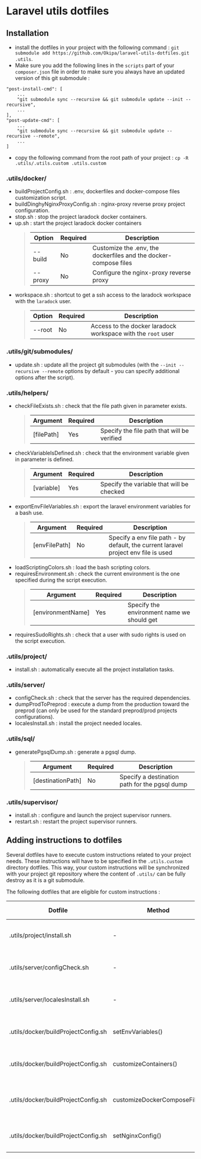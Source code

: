# Laravel utils dotfiles

## Installation
- install the dotfiles in your project with the following command : `git submodule add https://github.com/Okipa/laravel-utils-dotfiles.git .utils`.
- Make sure you add the following lines in the `scripts` part of your `composer.json` file in order to make sure you always have an updated version of this git submodule :
```
"post-install-cmd": [
    ...
    "git submodule sync --recursive && git submodule update --init --recursive",
    ...
],
"post-update-cmd": [
    ...
    "git submodule sync --recursive && git submodule update --recursive --remote",
    ...
]
```
- copy the following command from the root path of your project  : `cp -R .utils/.utils.custom .utils.custom`

### .utils/docker/
- buildProjectConfig.sh : .env, dockerfiles and docker-compose files customization script.
- buildDinghyNginxProxyConfig.sh : nginx-proxy reverse proxy project configuration.
- stop.sh : stop the project laradock docker containers.
- up.sh : start the project laradock docker containers
    > | Option | Required | Description |
    > |---|---|---|
    > | --build | No | Customize the .env, the dockerfiles and the docker-compose files |
    > | --proxy | No | Configure the nginx-proxy reverse proxy |
- workspace.sh : shortcut to get a ssh access to the laradock workspace with the `laradock` user.
    > | Option | Required | Description |
    > |---|---|---|
    > | --root | No | Access to the docker laradock workspace with the `root` user |

### .utils/git/submodules/
- update.sh : update all the project git submodules (with the `--init --recursive --remote` options by default - you can specify additional options after the script).

### .utils/helpers/
- checkFileExists.sh : check that the file path given in parameter exists.
    > | Argument | Required | Description |
    > |---|---|---|
    > | [filePath] | Yes | Specify the file path that will be verified |
- checkVariableIsDefined.sh : check that the environment variable given in parameter is defined.
    > | Argument | Required | Description |
    > |---|---|---|
    > | [variable] | Yes | Specify the variable that will be checked |
- exportEnvFileVariables.sh : export the laravel environment variables for a bash use.
    > | Argument | Required | Description |
    > |---|---|---|
    > | [envFilePath] | No | Specify a env file path - by default, the current laravel project env file is used |
- loadScriptingColors.sh : load the bash scripting colors.
- requiresEnvironment.sh : check the current environment is the one specified during the script execution.
    > | Argument | Required | Description |
    > |---|---|---|
    > | [environmentName] | Yes | Specify the environment name we should get |
- requiresSudoRights.sh : check that a user with sudo rights is used on the script execution.

### .utils/project/
- install.sh : automatically execute all the project installation tasks.

### .utils/server/
- configCheck.sh : check that the server has the required dependencies.
- dumpProdToPreprod : execute a dump from the production toward the preprod (can only be used for the standard preprod/prod projects configurations).
- localesInstall.sh : install the project needed locales.

### .utils/sql/
- generatePgsqlDump.sh : generate a pgsql dump.
    > | Argument | Required | Description |
    > |---|---|---|
    > | [destinationPath] | No | Specify a destination path for the pgsql dump |

### .utils/supervisor/
- install.sh : configure and launch the project supervisor runners.
- restart.sh : restart the project supervisor runners.

## Adding instructions to dotfiles
Several dotfiles have to execute custom instructions related to your project needs.
These instructions will have to be specified in the `.utils.custom` directory dotfiles.
This way, your custom instructions will be synchronized with your project git repository where the content of `.utils/` can be fully destroy as it is a git submodule.

The following dotfiles that are eligible for custom instructions :

| Dotfile | Method | Custom dotfile | Actions to set |
|---|---|---|---|
| .utils/project/install.sh | - | .utils.custom/project/install.sh | Add custom instructions at the end of the script |
| .utils/server/configCheck.sh | - | .utils.custom/server/configCheck.sh | Set the packages installations to check |
| .utils/server/localesInstall.sh | - | .utils.custom/server/localesInstall.sh | Install the needed project locales |
| .utils/docker/buildProjectConfig.sh | setEnvVariables() | .utils.custom/docker/setEnvVariables.sh | Replace the laradock .env default key / values |
| .utils/docker/buildProjectConfig.sh | customizeContainers() | .utils.custom/docker/customizeContainers.sh | Customize laradock containers builds files |
| .utils/docker/buildProjectConfig.sh | customizeDockerComposeFile() | .utils.custom/docker/customizeDockerComposeFile.sh | Customize laradock docker-compose.yml file |
| .utils/docker/buildProjectConfig.sh | setNginxConfig() | .utils.custom/docker/setNginxConfig.sh | Set your project docker nginx configuration |
